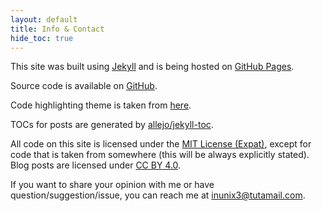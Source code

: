 ```yaml
---
layout: default
title: Info & Contact
hide_toc: true
---
```


This site was built using [Jekyll](https://jekyllrb.com/) and is being hosted on
[GitHub Pages](https://pages.github.com/).

Source code is available on [GitHub](https://github.com/inunix3/inunix3.github.io).

Code highlighting theme is taken from [here](https://github.com/aahan/pygments-github-style).

TOCs for posts are generated by [allejo/jekyll-toc](https://github.com/allejo/jekyll-toc).

All code on this site is licensed under the [MIT License (Expat)](https://opensource.org/license/mit),
except for code that is taken from somewhere (this will be always explicitly stated).
Blog posts are licensed under [CC BY 4.0](https://creativecommons.org/licenses/by/4.0/).

If you want to share your opinion with me or have question/suggestion/issue, you can reach
me at <a href="mailto:inunix3@tutamail.com">inunix3@tutamail.com</a>.
